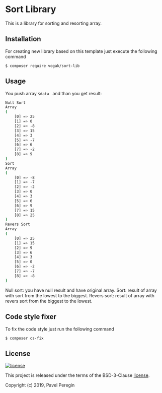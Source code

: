 Sort Library
===============

This is a library for sorting and resorting array. 

Installation
------------

For creating new library based on this template just execute the following command

```
$ composer require vogak/sort-lib
```

Usage
-----

You push array ```$data ``` and than you get result:
```bash
Null Sort
Array
(
    [0] => 25
    [1] => 0
    [2] => -8
    [3] => 15
    [4] => 3
    [5] => -7
    [6] => 6
    [7] => -2
    [8] => 9
)
Sort
Array
(
    [0] => -8
    [1] => -7
    [2] => -2
    [3] => 0
    [4] => 3
    [5] => 6
    [6] => 9
    [7] => 15
    [8] => 25
)
Revers Sort
Array
(
    [0] => 25
    [1] => 15
    [2] => 9
    [3] => 6
    [4] => 3
    [5] => 0
    [6] => -2
    [7] => -7
    [8] => -8
)
```

Null sort: you have null result and have original array.
Sort: result of array with sort from the lowest to the biggest.
Revers sort: result of array with revers sort from the biggest to the lowest.
  

Code style fixer
----------------


To fix the code style just run the following command

```
$ composer cs-fix
```

License
-------

[![license](https://img.shields.io/github/license/greeflas/default-project.svg)](LICENSE)

This project is released under the terms of the BSD-3-Clause [license](LICENSE).

Copyright (c) 2019, Pavel Peregin
